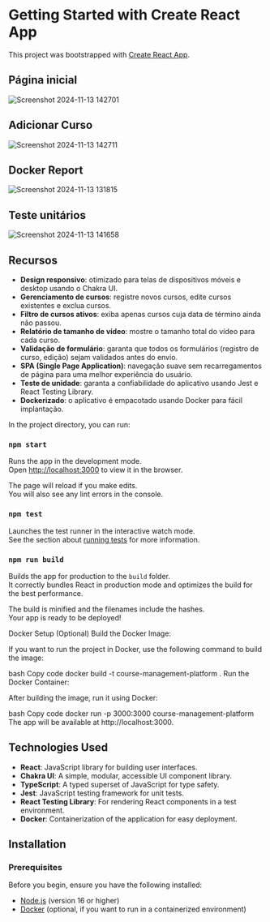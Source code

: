 # Getting Started with Create React App

This project was bootstrapped with [Create React App](https://github.com/facebook/create-react-app).

## Página inicial
![Screenshot 2024-11-13 142701](https://github.com/user-attachments/assets/31b8fae4-e79e-4a29-bf42-510c9dc16021)


## Adicionar Curso
![Screenshot 2024-11-13 142711](https://github.com/user-attachments/assets/94d4ec18-5fc9-4692-a500-ffb915a17b37)

## Docker Report
![Screenshot 2024-11-13 131815](https://github.com/user-attachments/assets/41a2732f-2af0-4a5a-9aad-454bacc694f5)

## Teste unitários
![Screenshot 2024-11-13 141658](https://github.com/user-attachments/assets/75c83aca-ba48-426f-ba4a-0c15af4d57c6)

## Recursos

- **Design responsivo**: otimizado para telas de dispositivos móveis e desktop usando o Chakra UI.
- **Gerenciamento de cursos**: registre novos cursos, edite cursos existentes e exclua cursos.
- **Filtro de cursos ativos**: exiba apenas cursos cuja data de término ainda não passou.
- **Relatório de tamanho de vídeo**: mostre o tamanho total do vídeo para cada curso.
- **Validação de formulário**: garanta que todos os formulários (registro de curso, edição) sejam validados antes do envio.
- **SPA (Single Page Application)**: navegação suave sem recarregamentos de página para uma melhor experiência do usuário.
- **Teste de unidade**: garanta a confiabilidade do aplicativo usando Jest e React Testing Library.
- **Dockerizado**: o aplicativo é empacotado usando Docker para fácil implantação.

In the project directory, you can run:

### `npm start`

Runs the app in the development mode.\
Open [http://localhost:3000](http://localhost:3000) to view it in the browser.

The page will reload if you make edits.\
You will also see any lint errors in the console.

### `npm test`

Launches the test runner in the interactive watch mode.\
See the section about [running tests](https://facebook.github.io/create-react-app/docs/running-tests) for more information.

### `npm run build`

Builds the app for production to the `build` folder.\
It correctly bundles React in production mode and optimizes the build for the best performance.

The build is minified and the filenames include the hashes.\
Your app is ready to be deployed!

Docker Setup (Optional)
Build the Docker Image:

If you want to run the project in Docker, use the following command to build the image:

bash
Copy code
docker build -t course-management-platform .
Run the Docker Container:

After building the image, run it using Docker:

bash
Copy code
docker run -p 3000:3000 course-management-platform
The app will be available at http://localhost:3000.


## Technologies Used

- **React**: JavaScript library for building user interfaces.
- **Chakra UI**: A simple, modular, accessible UI component library.
- **TypeScript**: A typed superset of JavaScript for type safety.
- **Jest**: JavaScript testing framework for unit tests.
- **React Testing Library**: For rendering React components in a test environment.
- **Docker**: Containerization of the application for easy deployment.


## Installation

### Prerequisites

Before you begin, ensure you have the following installed:

- [Node.js](https://nodejs.org/) (version 16 or higher)
- [Docker](https://www.docker.com/) (optional, if you want to run in a containerized environment)


